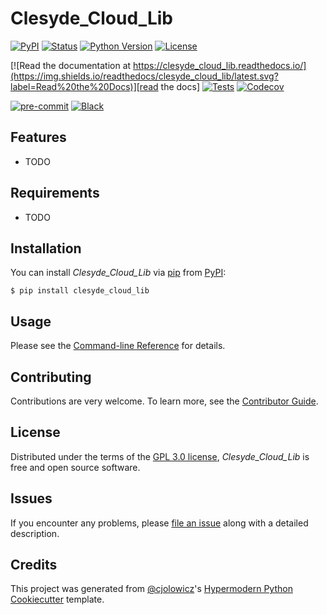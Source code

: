 # Clesyde_Cloud_Lib

[![PyPI](https://img.shields.io/pypi/v/clesyde_cloud_lib.svg)][pypi_]
[![Status](https://img.shields.io/pypi/status/clesyde_cloud_lib.svg)][status]
[![Python Version](https://img.shields.io/pypi/pyversions/clesyde_cloud_lib)][python version]
[![License](https://img.shields.io/pypi/l/clesyde_cloud_lib)][license]

[![Read the documentation at https://clesyde_cloud_lib.readthedocs.io/](https://img.shields.io/readthedocs/clesyde_cloud_lib/latest.svg?label=Read%20the%20Docs)][read the docs]
[![Tests](https://github.com/fdewasmes/clesyde_cloud_lib/workflows/Tests/badge.svg)][tests]
[![Codecov](https://codecov.io/gh/fdewasmes/clesyde_cloud_lib/branch/main/graph/badge.svg)][codecov]

[![pre-commit](https://img.shields.io/badge/pre--commit-enabled-brightgreen?logo=pre-commit&logoColor=white)][pre-commit]
[![Black](https://img.shields.io/badge/code%20style-black-000000.svg)][black]

[pypi_]: https://pypi.org/project/clesyde_cloud_lib/
[status]: https://pypi.org/project/clesyde_cloud_lib/
[python version]: https://pypi.org/project/clesyde_cloud_lib
[read the docs]: https://clesyde_cloud_lib.readthedocs.io/
[tests]: https://github.com/fdewasmes/clesyde_cloud_lib/actions?workflow=Tests
[codecov]: https://app.codecov.io/gh/fdewasmes/clesyde_cloud_lib
[pre-commit]: https://github.com/pre-commit/pre-commit
[black]: https://github.com/psf/black

## Features

- TODO

## Requirements

- TODO

## Installation

You can install _Clesyde_Cloud_Lib_ via [pip] from [PyPI]:

```console
$ pip install clesyde_cloud_lib
```

## Usage

Please see the [Command-line Reference] for details.

## Contributing

Contributions are very welcome.
To learn more, see the [Contributor Guide].

## License

Distributed under the terms of the [GPL 3.0 license][license],
_Clesyde_Cloud_Lib_ is free and open source software.

## Issues

If you encounter any problems,
please [file an issue] along with a detailed description.

## Credits

This project was generated from [@cjolowicz]'s [Hypermodern Python Cookiecutter] template.

[@cjolowicz]: https://github.com/cjolowicz
[pypi]: https://pypi.org/
[hypermodern python cookiecutter]: https://github.com/cjolowicz/cookiecutter-hypermodern-python
[file an issue]: https://github.com/fdewasmes/clesyde_cloud_lib/issues
[pip]: https://pip.pypa.io/

<!-- github-only -->

[license]: https://github.com/fdewasmes/clesyde_cloud_lib/blob/main/LICENSE
[contributor guide]: https://github.com/fdewasmes/clesyde_cloud_lib/blob/main/CONTRIBUTING.md
[command-line reference]: https://clesyde_cloud_lib.readthedocs.io/en/latest/usage.html
